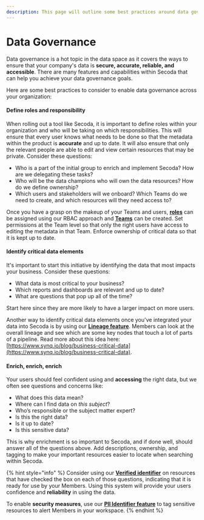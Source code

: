```yaml
---
description: This page will outline some best practices around data governance
---
```


# Data Governance

Data governance is a hot topic in the data space as it covers the ways to ensure that your company's data is **secure, accurate, reliable, and accessible**. There are many features and capabilities within Secoda that can help you achieve your data governance goals.&#x20;

Here are some best practices to consider to enable data governance across your organization:

#### Define roles and responsibility

When rolling out a tool like Secoda, it is important to define roles within your organization and who will be taking on which responsibilities. This will ensure that every user knows what needs to be done so that the metadata within the product is **accurate** and up to date. It will also ensure that only the relevant people are able to edit and view certain resources that may be private. Consider these questions:

* Who is a part of the initial group to enrich and implement Secoda? How are we delegating these tasks?
* Who will be the data champions who will own the data resources? How do we define ownership?&#x20;
* Which users and stakeholders will we onboard? Which Teams do we need to create, and which resources will they need access to?

Once you have a grasp on the makeup of your Teams and users, [**roles**](../../user-management/roles/) can be assigned using our RBAC approach and [**Teams**](../../user-management/teams.md) can be created. Set permissions at the Team level so that only the right users have access to editing the metadata in that Team. Enforce ownership of critical data so that it is kept up to date.

#### Identify critical data elements

It's important to start this initiative by identifying the data that most impacts your business. Consider these questions:

* What data is most critical to your business?
* Which reports and dashboards are relevant and up to date?
* What are questions that pop up all of the time?

Start here since they are more likely to have a larger impact on more users.&#x20;

Another way to identify critical data elements once you've integrated your data into Secoda is by using our [**Lineage feature**](../../features/data-lineage.md). Members can look at the overall lineage and see which are some key nodes that touch a lot of parts of a pipeline. Read more about this idea here: [https://www.synq.io/blog/business-critical-data](https://www.synq.io/blog/business-critical-data).

#### Enrich, enrich, enrich

Your users should feel confident using and **accessing** the right data, but we often see questions and concerns like:&#x20;

* What does this data mean?
* Where can I find data on _this subject_?&#x20;
* Who’s responsible or the subject matter expert?
* Is this the right data?
* Is it up to date?
* Is this sensitive data?

This is why enrichment is so important to Secoda, and if done well, should answer all of the questions above. Add descriptions, ownership, and tagging to make your important resources easier to locate when searching within Secoda.

{% hint style="info" %}
Consider using our [**Verified identifier**](../../resource-and-metadata-management/tags/verified-tag.md) on resources that have checked the box on each of those questions, indicating that it is ready for use by your Members. Using this system will provide your users confidence and **reliability** in using the data.

To enable **security measures**, use our [**PII Identifier feature**](../../resource-and-metadata-management/tags/auto-pii-tagging.md) to tag sensitive resources to alert Members in your workspace.
{% endhint %}

####
